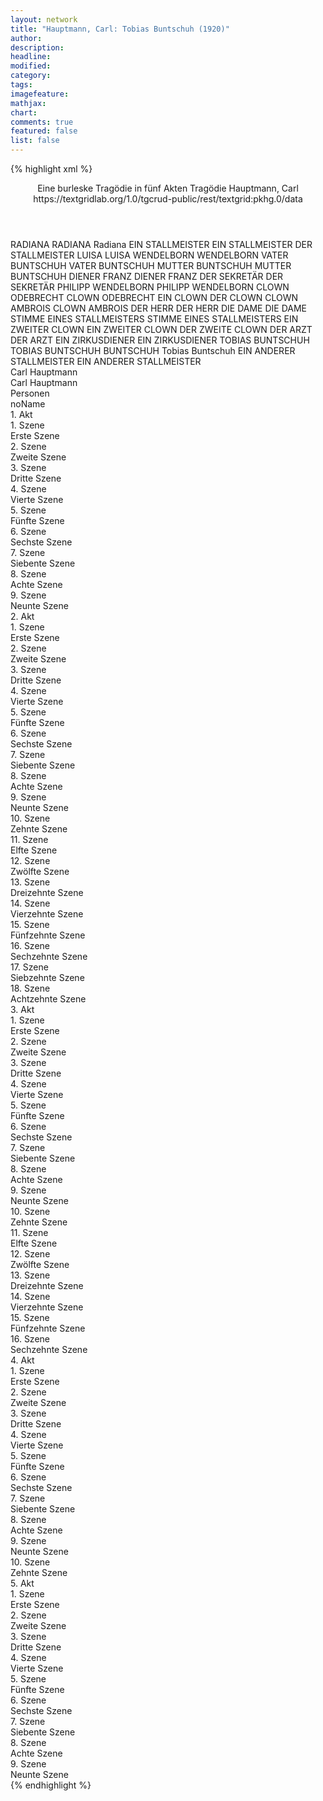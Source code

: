 ```yaml
---
layout: network
title: "Hauptmann, Carl: Tobias Buntschuh (1920)"
author:
description:
headline:
modified:
category:
tags:
imagefeature: 
mathjax: 
chart: 
comments: true
featured: false
list: false
---
```

{% highlight xml %}
<?xml-model href="https://raw.githubusercontent.com/DLiNa/project/master/rules/lina.rnc"?><?xml-model href="https://raw.githubusercontent.com/DLiNa/project/master/rules/lina.sch"?>
<play xmlns="http://lina.digital">
  <header>
    <title>Tobias Buntschuh</title>
    <subtitle>Eine burleske Tragödie in fünf Akten</subtitle>
    <genretitle>Tragödie</genretitle>
    <author>Hauptmann, Carl</author>
    <date when="1920" type="print"/>
    <source>https://textgridlab.org/1.0/tgcrud-public/rest/textgrid:pkhg.0/data</source>
  </header>
  <personae>
    <character>
      <name>RADIANA</name>
      <alias xml:id="radiana">
        <name>RADIANA</name>
      </alias>
      <alias xml:id="radianas">
        <name>Radiana</name>
      </alias>
    </character>
    <character>
      <name>EIN STALLMEISTER</name>
      <alias xml:id="ein_stallmeister">
        <name>EIN STALLMEISTER</name>
      </alias>
      <alias xml:id="der_stallmeister">
        <name>DER STALLMEISTER</name>
      </alias>
    </character>
    <character>
      <name>LUISA</name>
      <alias xml:id="luisa">
        <name>LUISA</name>
      </alias>
    </character>
    <character>
      <name>WENDELBORN</name>
      <alias xml:id="wendelborn">
        <name>WENDELBORN</name>
      </alias>
    </character>
    <character>
      <name>VATER BUNTSCHUH</name>
      <alias xml:id="vater_buntschuh">
        <name>VATER BUNTSCHUH</name>
      </alias>
    </character>
    <character>
      <name>MUTTER BUNTSCHUH</name>
      <alias xml:id="mutter_buntschuh">
        <name>MUTTER BUNTSCHUH</name>
      </alias>
    </character>
    <character>
      <name>DIENER FRANZ</name>
      <alias xml:id="diener_franz">
        <name>DIENER FRANZ</name>
      </alias>
    </character>
    <character>
      <name>DER SEKRETÄR</name>
      <alias xml:id="der_sekretär">
        <name>DER SEKRETÄR</name>
      </alias>
    </character>
    <character>
      <name>PHILIPP WENDELBORN</name>
      <alias xml:id="philipp_wendelborn">
        <name>PHILIPP WENDELBORN</name>
      </alias>
    </character>
    <character>
      <name>CLOWN ODEBRECHT</name>
      <alias xml:id="clown_odebrecht">
        <name>CLOWN ODEBRECHT</name>
      </alias>
      <alias xml:id="ein_clown">
        <name>EIN CLOWN</name>
      </alias>
      <alias xml:id="der_clown">
        <name>DER CLOWN</name>
      </alias>
    </character>
    <character>
      <name>CLOWN AMBROIS</name>
      <alias xml:id="clown_ambrois">
        <name>CLOWN AMBROIS</name>
      </alias>
    </character>
    <character>
      <name>DER HERR</name>
      <alias xml:id="der_herr">
        <name>DER HERR</name>
      </alias>
    </character>
    <character>
      <name>DIE DAME</name>
      <alias xml:id="die_dame">
        <name>DIE DAME</name>
      </alias>
    </character>
    <character>
      <name>STIMME EINES STALLMEISTERS</name>
      <alias xml:id="stimme_eines_stallmeisters">
        <name>STIMME EINES STALLMEISTERS</name>
      </alias>
    </character>
    <character>
      <name>EIN ZWEITER CLOWN</name>
      <alias xml:id="ein_zweiter_clown">
        <name>EIN ZWEITER CLOWN</name>
      </alias>
      <alias xml:id="der_zweite_clown">
        <name>DER ZWEITE CLOWN</name>
      </alias>
    </character>
    <character>
      <name>DER ARZT</name>
      <alias xml:id="der_arzt">
        <name>DER ARZT</name>
      </alias>
    </character>
    <character>
      <name>EIN ZIRKUSDIENER</name>
      <alias xml:id="ein_zirkusdiener">
        <name>EIN ZIRKUSDIENER</name>
      </alias>
    </character>
    <character>
      <name>TOBIAS BUNTSCHUH</name>
      <alias xml:id="tobias_buntschuh">
        <name>TOBIAS BUNTSCHUH</name>
      </alias>
      <alias xml:id="buntschuh">
        <name>BUNTSCHUH</name>
      </alias>
      <alias xml:id="buntschuhs">
        <name>Tobias Buntschuh</name>
      </alias>
    </character>
    <character>
      <name>EIN ANDERER STALLMEISTER</name>
      <alias xml:id="ein_anderer_stallmeister">
        <name>EIN ANDERER STALLMEISTER</name>
      </alias>
    </character>
  </personae>
  <text>
    <div>
      <head>Carl Hauptmann</head>
    </div>
    <div>
      <head>Carl Hauptmann</head>
    </div>
    <div>
      <head>Personen</head>
      <div>
        <head>noName</head>
      </div>
    </div>
    <div>
      <head>1. Akt</head>
      <div>
        <head>1. Szene</head>
        <div>
          <head>Erste Szene</head>
          <sp who="#ein_clown">
            <amount n="1" unit="speech_acts"/>
            <amount n="64" unit="words"/>
            <amount n="390" unit="chars"/>
          </sp>
          <sp who="#radiana">
            <amount n="3" unit="speech_acts"/>
            <amount n="31" unit="words"/>
            <amount n="2" unit="lines"/>
            <amount n="196" unit="chars"/>
          </sp>
          <sp who="#der_clown">
            <amount n="2" unit="speech_acts"/>
            <amount n="76" unit="words"/>
            <amount n="1" unit="lines"/>
            <amount n="500" unit="chars"/>
          </sp>
        </div>
      </div>
      <div>
        <head>2. Szene</head>
        <div>
          <head>Zweite Szene</head>
          <sp who="#ein_stallmeister">
            <amount n="1" unit="speech_acts"/>
            <amount n="38" unit="words"/>
            <amount n="242" unit="chars"/>
          </sp>
          <sp who="#der_clown">
            <amount n="1" unit="speech_acts"/>
            <amount n="4" unit="words"/>
            <amount n="1" unit="lines"/>
            <amount n="31" unit="chars"/>
          </sp>
          <sp who="#der_stallmeister">
            <amount n="1" unit="speech_acts"/>
            <amount n="22" unit="words"/>
            <amount n="144" unit="chars"/>
          </sp>
        </div>
      </div>
      <div>
        <head>3. Szene</head>
        <div>
          <head>Dritte Szene</head>
          <sp who="#luisa">
            <amount n="3" unit="speech_acts"/>
            <amount n="52" unit="words"/>
            <amount n="1" unit="lines"/>
            <amount n="368" unit="chars"/>
          </sp>
          <sp who="#radiana">
            <amount n="2" unit="speech_acts"/>
            <amount n="31" unit="words"/>
            <amount n="1" unit="lines"/>
            <amount n="190" unit="chars"/>
          </sp>
        </div>
      </div>
      <div>
        <head>4. Szene</head>
        <div>
          <head>Vierte Szene</head>
          <sp who="#luisa">
            <amount n="1" unit="speech_acts"/>
            <amount n="84" unit="words"/>
            <amount n="523" unit="chars"/>
          </sp>
        </div>
      </div>
      <div>
        <head>5. Szene</head>
        <div>
          <head>Fünfte Szene</head>
          <sp who="#luisa">
            <amount n="3" unit="speech_acts"/>
            <amount n="10" unit="words"/>
            <amount n="2" unit="lines"/>
            <amount n="75" unit="chars"/>
          </sp>
          <sp who="#radiana">
            <amount n="3" unit="speech_acts"/>
            <amount n="13" unit="words"/>
            <amount n="1" unit="lines"/>
            <amount n="77" unit="chars"/>
          </sp>
          <sp who="#der_clown">
            <amount n="2" unit="speech_acts"/>
            <amount n="5" unit="words"/>
            <amount n="1" unit="lines"/>
            <amount n="41" unit="chars"/>
          </sp>
        </div>
      </div>
      <div>
        <head>6. Szene</head>
        <div>
          <head>Sechste Szene</head>
          <sp who="#der_clown">
            <amount n="9" unit="speech_acts"/>
            <amount n="310" unit="words"/>
            <amount n="5" unit="lines"/>
            <amount n="1926" unit="chars"/>
          </sp>
          <sp who="#luisa">
            <amount n="8" unit="speech_acts"/>
            <amount n="879" unit="words"/>
            <amount n="4" unit="lines"/>
            <amount n="5363" unit="chars"/>
          </sp>
        </div>
      </div>
      <div>
        <head>7. Szene</head>
        <div>
          <head>Siebente Szene</head>
          <sp who="#luisa">
            <amount n="13" unit="speech_acts"/>
            <amount n="273" unit="words"/>
            <amount n="6" unit="lines"/>
            <amount n="1697" unit="chars"/>
          </sp>
          <sp who="#wendelborn">
            <amount n="14" unit="speech_acts"/>
            <amount n="820" unit="words"/>
            <amount n="5" unit="lines"/>
            <amount n="5137" unit="chars"/>
          </sp>
          <sp who="#der_clown">
            <amount n="8" unit="speech_acts"/>
            <amount n="286" unit="words"/>
            <amount n="1" unit="lines"/>
            <amount n="1958" unit="chars"/>
          </sp>
        </div>
      </div>
      <div>
        <head>8. Szene</head>
        <div>
          <head>Achte Szene</head>
          <sp who="#der_clown">
            <amount n="6" unit="speech_acts"/>
            <amount n="84" unit="words"/>
            <amount n="4" unit="lines"/>
            <amount n="504" unit="chars"/>
          </sp>
          <sp who="#luisa">
            <amount n="6" unit="speech_acts"/>
            <amount n="113" unit="words"/>
            <amount n="4" unit="lines"/>
            <amount n="733" unit="chars"/>
          </sp>
        </div>
      </div>
      <div>
        <head>9. Szene</head>
        <div>
          <head>Neunte Szene</head>
          <sp who="#luisa">
            <amount n="6" unit="speech_acts"/>
            <amount n="159" unit="words"/>
            <amount n="2" unit="lines"/>
            <amount n="974" unit="chars"/>
          </sp>
          <sp who="#radiana">
            <amount n="5" unit="speech_acts"/>
            <amount n="84" unit="words"/>
            <amount n="2" unit="lines"/>
            <amount n="503" unit="chars"/>
          </sp>
        </div>
      </div>
    </div>
    <div>
      <head>2. Akt</head>
      <div>
        <head>1. Szene</head>
        <div>
          <head>Erste Szene</head>
          <sp who="#vater_buntschuh">
            <amount n="1" unit="speech_acts"/>
            <amount n="109" unit="words"/>
            <amount n="629" unit="chars"/>
          </sp>
        </div>
      </div>
      <div>
        <head>2. Szene</head>
        <div>
          <head>Zweite Szene</head>
          <sp who="#mutter_buntschuh">
            <amount n="1" unit="speech_acts"/>
            <amount n="37" unit="words"/>
            <amount n="215" unit="chars"/>
          </sp>
        </div>
      </div>
      <div>
        <head>3. Szene</head>
        <div>
          <head>Dritte Szene</head>
          <sp who="#diener_franz">
            <amount n="4" unit="speech_acts"/>
            <amount n="60" unit="words"/>
            <amount n="2" unit="lines"/>
            <amount n="326" unit="chars"/>
          </sp>
          <sp who="#mutter_buntschuh">
            <amount n="3" unit="speech_acts"/>
            <amount n="73" unit="words"/>
            <amount n="2" unit="lines"/>
            <amount n="404" unit="chars"/>
          </sp>
          <sp who="#vater_buntschuh">
            <amount n="1" unit="speech_acts"/>
            <amount n="90" unit="words"/>
            <amount n="542" unit="chars"/>
          </sp>
        </div>
      </div>
      <div>
        <head>4. Szene</head>
        <div>
          <head>Vierte Szene</head>
          <sp who="#diener_franz">
            <amount n="1" unit="speech_acts"/>
            <amount n="35" unit="words"/>
            <amount n="214" unit="chars"/>
          </sp>
        </div>
      </div>
      <div>
        <head>5. Szene</head>
        <div>
          <head>Fünfte Szene</head>
          <sp who="#der_sekretär">
            <amount n="1" unit="speech_acts"/>
            <amount n="26" unit="words"/>
            <amount n="140" unit="chars"/>
          </sp>
        </div>
      </div>
      <div>
        <head>6. Szene</head>
        <div>
          <head>Sechste Szene</head>
          <sp who="#philipp_wendelborn">
            <amount n="1" unit="speech_acts"/>
            <amount n="21" unit="words"/>
            <amount n="138" unit="chars"/>
          </sp>
          <sp who="#diener_franz">
            <amount n="1" unit="speech_acts"/>
            <amount n="8" unit="words"/>
            <amount n="1" unit="lines"/>
            <amount n="54" unit="chars"/>
          </sp>
          <sp who="#wendelborn">
            <amount n="1" unit="speech_acts"/>
            <amount n="166" unit="words"/>
            <amount n="1071" unit="chars"/>
          </sp>
          <sp who="#der_sekretär">
            <amount n="1" unit="speech_acts"/>
            <amount n="11" unit="words"/>
            <amount n="1" unit="lines"/>
            <amount n="71" unit="chars"/>
          </sp>
        </div>
      </div>
      <div>
        <head>7. Szene</head>
        <div>
          <head>Siebente Szene</head>
          <sp who="#wendelborn">
            <amount n="1" unit="speech_acts"/>
            <amount n="105" unit="words"/>
            <amount n="680" unit="chars"/>
          </sp>
        </div>
      </div>
      <div>
        <head>8. Szene</head>
        <div>
          <head>Achte Szene</head>
          <sp who="#der_sekretär">
            <amount n="3" unit="speech_acts"/>
            <amount n="55" unit="words"/>
            <amount n="1" unit="lines"/>
            <amount n="360" unit="chars"/>
          </sp>
          <sp who="#diener_franz">
            <amount n="2" unit="speech_acts"/>
            <amount n="41" unit="words"/>
            <amount n="1" unit="lines"/>
            <amount n="294" unit="chars"/>
          </sp>
        </div>
      </div>
      <div>
        <head>9. Szene</head>
        <div>
          <head>Neunte Szene</head>
        </div>
      </div>
      <div>
        <head>10. Szene</head>
        <div>
          <head>Zehnte Szene</head>
          <sp who="#buntschuhs">
            <amount n="1" unit="speech_acts"/>
            <amount n="58" unit="words"/>
            <amount n="1" unit="lines"/>
            <amount n="346" unit="chars"/>
          </sp>
        </div>
      </div>
      <div>
        <head>11. Szene</head>
        <div>
          <head>Elfte Szene</head>
          <sp who="#wendelborn">
            <amount n="14" unit="speech_acts"/>
            <amount n="559" unit="words"/>
            <amount n="4" unit="lines"/>
            <amount n="3390" unit="chars"/>
          </sp>
          <sp who="#buntschuh">
            <amount n="13" unit="speech_acts"/>
            <amount n="362" unit="words"/>
            <amount n="7" unit="lines"/>
            <amount n="2316" unit="chars"/>
          </sp>
        </div>
      </div>
      <div>
        <head>12. Szene</head>
        <div>
          <head>Zwölfte Szene</head>
          <sp who="#vater_buntschuh">
            <amount n="1" unit="speech_acts"/>
            <amount n="59" unit="words"/>
            <amount n="350" unit="chars"/>
          </sp>
          <sp who="#wendelborn">
            <amount n="1" unit="speech_acts"/>
            <amount n="16" unit="words"/>
            <amount n="108" unit="chars"/>
          </sp>
          <sp who="#buntschuh">
            <amount n="1" unit="speech_acts"/>
            <amount n="42" unit="words"/>
            <amount n="327" unit="chars"/>
          </sp>
        </div>
      </div>
      <div>
        <head>13. Szene</head>
        <div>
          <head>Dreizehnte Szene</head>
          <sp who="#diener_franz">
            <amount n="3" unit="speech_acts"/>
            <amount n="8" unit="words"/>
            <amount n="1" unit="lines"/>
            <amount n="62" unit="chars"/>
          </sp>
          <sp who="#buntschuh">
            <amount n="2" unit="speech_acts"/>
            <amount n="28" unit="words"/>
            <amount n="1" unit="lines"/>
            <amount n="202" unit="chars"/>
          </sp>
          <sp who="#vater_buntschuh">
            <amount n="1" unit="speech_acts"/>
            <amount n="37" unit="words"/>
            <amount n="260" unit="chars"/>
          </sp>
        </div>
      </div>
      <div>
        <head>14. Szene</head>
        <div>
          <head>Vierzehnte Szene</head>
          <sp who="#wendelborn">
            <amount n="6" unit="speech_acts"/>
            <amount n="220" unit="words"/>
            <amount n="2" unit="lines"/>
            <amount n="1442" unit="chars"/>
          </sp>
          <sp who="#buntschuh">
            <amount n="6" unit="speech_acts"/>
            <amount n="124" unit="words"/>
            <amount n="4" unit="lines"/>
            <amount n="743" unit="chars"/>
          </sp>
        </div>
      </div>
      <div>
        <head>15. Szene</head>
        <div>
          <head>Fünfzehnte Szene</head>
          <sp who="#wendelborn">
            <amount n="1" unit="speech_acts"/>
            <amount n="8" unit="words"/>
            <amount n="1" unit="lines"/>
            <amount n="59" unit="chars"/>
          </sp>
          <sp who="#buntschuh">
            <amount n="1" unit="speech_acts"/>
            <amount n="16" unit="words"/>
            <amount n="1" unit="lines"/>
            <amount n="97" unit="chars"/>
          </sp>
        </div>
      </div>
      <div>
        <head>16. Szene</head>
        <div>
          <head>Sechzehnte Szene</head>
          <sp who="#wendelborn">
            <amount n="1" unit="speech_acts"/>
            <amount n="46" unit="words"/>
            <amount n="295" unit="chars"/>
          </sp>
        </div>
      </div>
      <div>
        <head>17. Szene</head>
        <div>
          <head>Siebzehnte Szene</head>
          <sp who="#wendelborn">
            <amount n="12" unit="speech_acts"/>
            <amount n="312" unit="words"/>
            <amount n="4" unit="lines"/>
            <amount n="1860" unit="chars"/>
          </sp>
          <sp who="#radiana">
            <amount n="13" unit="speech_acts"/>
            <amount n="509" unit="words"/>
            <amount n="3" unit="lines"/>
            <amount n="3079" unit="chars"/>
          </sp>
          <sp who="#buntschuh">
            <amount n="3" unit="speech_acts"/>
            <amount n="17" unit="words"/>
            <amount n="2" unit="lines"/>
            <amount n="113" unit="chars"/>
          </sp>
          <sp who="#radianas">
            <amount n="1" unit="speech_acts"/>
            <amount n="7" unit="words"/>
            <amount n="1" unit="lines"/>
            <amount n="41" unit="chars"/>
          </sp>
        </div>
      </div>
      <div>
        <head>18. Szene</head>
        <div>
          <head>Achtzehnte Szene</head>
          <sp who="#buntschuh">
            <amount n="1" unit="speech_acts"/>
            <amount n="53" unit="words"/>
            <amount n="296" unit="chars"/>
          </sp>
        </div>
      </div>
    </div>
    <div>
      <head>3. Akt</head>
      <div>
        <head>1. Szene</head>
        <div>
          <head>Erste Szene</head>
        </div>
      </div>
      <div>
        <head>2. Szene</head>
        <div>
          <head>Zweite Szene</head>
        </div>
      </div>
      <div>
        <head>3. Szene</head>
        <div>
          <head>Dritte Szene</head>
          <sp who="#clown_odebrecht">
            <amount n="4" unit="speech_acts"/>
            <amount n="69" unit="words"/>
            <amount n="3" unit="lines"/>
            <amount n="460" unit="chars"/>
          </sp>
          <sp who="#clown_ambrois">
            <amount n="4" unit="speech_acts"/>
            <amount n="86" unit="words"/>
            <amount n="1" unit="lines"/>
            <amount n="535" unit="chars"/>
          </sp>
        </div>
      </div>
      <div>
        <head>4. Szene</head>
        <div>
          <head>Vierte Szene</head>
        </div>
      </div>
      <div>
        <head>5. Szene</head>
        <div>
          <head>Fünfte Szene</head>
          <sp who="#wendelborn">
            <amount n="9" unit="speech_acts"/>
            <amount n="117" unit="words"/>
            <amount n="7" unit="lines"/>
            <amount n="737" unit="chars"/>
          </sp>
          <sp who="#der_stallmeister">
            <amount n="8" unit="speech_acts"/>
            <amount n="322" unit="words"/>
            <amount n="4" unit="lines"/>
            <amount n="2094" unit="chars"/>
          </sp>
        </div>
      </div>
      <div>
        <head>6. Szene</head>
        <div>
          <head>Sechste Szene</head>
        </div>
      </div>
      <div>
        <head>7. Szene</head>
        <div>
          <head>Siebente Szene</head>
          <sp who="#luisa">
            <amount n="1" unit="speech_acts"/>
            <amount n="46" unit="words"/>
            <amount n="292" unit="chars"/>
          </sp>
        </div>
      </div>
      <div>
        <head>8. Szene</head>
        <div>
          <head>Achte Szene</head>
          <sp who="#clown_ambrois">
            <amount n="8" unit="speech_acts"/>
            <amount n="79" unit="words"/>
            <amount n="6" unit="lines"/>
            <amount n="539" unit="chars"/>
          </sp>
          <sp who="#clown_odebrecht">
            <amount n="7" unit="speech_acts"/>
            <amount n="119" unit="words"/>
            <amount n="4" unit="lines"/>
            <amount n="759" unit="chars"/>
          </sp>
          <sp who="#clown_odebrecht #clown_ambrois">
            <amount n="1" unit="speech_acts"/>
            <amount n="2" unit="words"/>
            <amount n="1" unit="lines"/>
            <amount n="33" unit="chars"/>
          </sp>
        </div>
      </div>
      <div>
        <head>9. Szene</head>
        <div>
          <head>Neunte Szene</head>
          <sp who="#der_herr">
            <amount n="3" unit="speech_acts"/>
            <amount n="96" unit="words"/>
            <amount n="578" unit="chars"/>
          </sp>
          <sp who="#der_stallmeister">
            <amount n="1" unit="speech_acts"/>
            <amount n="13" unit="words"/>
            <amount n="1" unit="lines"/>
            <amount n="82" unit="chars"/>
          </sp>
          <sp who="#die_dame">
            <amount n="1" unit="speech_acts"/>
            <amount n="12" unit="words"/>
            <amount n="1" unit="lines"/>
            <amount n="86" unit="chars"/>
          </sp>
        </div>
      </div>
      <div>
        <head>10. Szene</head>
        <div>
          <head>Zehnte Szene</head>
          <sp who="#stimme_eines_stallmeisters">
            <amount n="1" unit="speech_acts"/>
            <amount n="89" unit="words"/>
            <amount n="565" unit="chars"/>
          </sp>
        </div>
      </div>
      <div>
        <head>11. Szene</head>
        <div>
          <head>Elfte Szene</head>
          <sp who="#clown_odebrecht">
            <amount n="8" unit="speech_acts"/>
            <amount n="219" unit="words"/>
            <amount n="4" unit="lines"/>
            <amount n="1452" unit="chars"/>
          </sp>
          <sp who="#ein_zweiter_clown">
            <amount n="1" unit="speech_acts"/>
            <amount n="6" unit="words"/>
            <amount n="1" unit="lines"/>
            <amount n="38" unit="chars"/>
          </sp>
          <sp who="#der_zweite_clown">
            <amount n="7" unit="speech_acts"/>
            <amount n="144" unit="words"/>
            <amount n="5" unit="lines"/>
            <amount n="970" unit="chars"/>
          </sp>
        </div>
      </div>
      <div>
        <head>12. Szene</head>
        <div>
          <head>Zwölfte Szene</head>
          <sp who="#clown_ambrois">
            <amount n="4" unit="speech_acts"/>
            <amount n="73" unit="words"/>
            <amount n="2" unit="lines"/>
            <amount n="478" unit="chars"/>
          </sp>
          <sp who="#clown_odebrecht">
            <amount n="2" unit="speech_acts"/>
            <amount n="31" unit="words"/>
            <amount n="1" unit="lines"/>
            <amount n="216" unit="chars"/>
          </sp>
        </div>
      </div>
      <div>
        <head>13. Szene</head>
        <div>
          <head>Dreizehnte Szene</head>
          <sp who="#der_arzt">
            <amount n="1" unit="speech_acts"/>
            <amount n="20" unit="words"/>
            <amount n="112" unit="chars"/>
          </sp>
          <sp who="#luisa">
            <amount n="2" unit="speech_acts"/>
            <amount n="77" unit="words"/>
            <amount n="1" unit="lines"/>
            <amount n="470" unit="chars"/>
          </sp>
          <sp who="#clown_odebrecht">
            <amount n="2" unit="speech_acts"/>
            <amount n="10" unit="words"/>
            <amount n="2" unit="lines"/>
            <amount n="73" unit="chars"/>
          </sp>
        </div>
      </div>
      <div>
        <head>14. Szene</head>
        <div>
          <head>Vierzehnte Szene</head>
          <sp who="#clown_odebrecht">
            <amount n="3" unit="speech_acts"/>
            <amount n="27" unit="words"/>
            <amount n="1" unit="lines"/>
            <amount n="168" unit="chars"/>
          </sp>
          <sp who="#luisa">
            <amount n="6" unit="speech_acts"/>
            <amount n="159" unit="words"/>
            <amount n="2" unit="lines"/>
            <amount n="980" unit="chars"/>
          </sp>
          <sp who="#clown_ambrois">
            <amount n="1" unit="speech_acts"/>
            <amount n="30" unit="words"/>
            <amount n="220" unit="chars"/>
          </sp>
          <sp who="#radiana">
            <amount n="2" unit="speech_acts"/>
            <amount n="55" unit="words"/>
            <amount n="1" unit="lines"/>
            <amount n="330" unit="chars"/>
          </sp>
        </div>
      </div>
      <div>
        <head>15. Szene</head>
        <div>
          <head>Fünfzehnte Szene</head>
          <sp who="#wendelborn">
            <amount n="3" unit="speech_acts"/>
            <amount n="112" unit="words"/>
            <amount n="678" unit="chars"/>
          </sp>
          <sp who="#clown_odebrecht">
            <amount n="2" unit="speech_acts"/>
            <amount n="50" unit="words"/>
            <amount n="288" unit="chars"/>
          </sp>
          <sp who="#ein_zirkusdiener">
            <amount n="1" unit="speech_acts"/>
            <amount n="13" unit="words"/>
            <amount n="1" unit="lines"/>
            <amount n="85" unit="chars"/>
          </sp>
          <sp who="#der_stallmeister">
            <amount n="1" unit="speech_acts"/>
            <amount n="57" unit="words"/>
            <amount n="349" unit="chars"/>
          </sp>
        </div>
      </div>
      <div>
        <head>16. Szene</head>
        <div>
          <head>Sechzehnte Szene</head>
          <sp who="#tobias_buntschuh">
            <amount n="1" unit="speech_acts"/>
            <amount n="49" unit="words"/>
            <amount n="330" unit="chars"/>
          </sp>
          <sp who="#der_stallmeister">
            <amount n="1" unit="speech_acts"/>
            <amount n="5" unit="words"/>
            <amount n="1" unit="lines"/>
            <amount n="49" unit="chars"/>
          </sp>
          <sp who="#buntschuh">
            <amount n="6" unit="speech_acts"/>
            <amount n="158" unit="words"/>
            <amount n="19" unit="lines"/>
            <amount n="968" unit="chars"/>
          </sp>
          <sp who="#ein_anderer_stallmeister">
            <amount n="4" unit="speech_acts"/>
            <amount n="61" unit="words"/>
            <amount n="3" unit="lines"/>
            <amount n="406" unit="chars"/>
          </sp>
          <sp who="#clown_odebrecht">
            <amount n="2" unit="speech_acts"/>
            <amount n="39" unit="words"/>
            <amount n="266" unit="chars"/>
          </sp>
        </div>
      </div>
    </div>
    <div>
      <head>4. Akt</head>
      <div>
        <head>1. Szene</head>
        <div>
          <head>Erste Szene</head>
          <sp who="#mutter_buntschuh">
            <amount n="5" unit="speech_acts"/>
            <amount n="246" unit="words"/>
            <amount n="1" unit="lines"/>
            <amount n="1460" unit="chars"/>
          </sp>
          <sp who="#vater_buntschuh">
            <amount n="4" unit="speech_acts"/>
            <amount n="83" unit="words"/>
            <amount n="522" unit="chars"/>
          </sp>
        </div>
      </div>
      <div>
        <head>2. Szene</head>
        <div>
          <head>Zweite Szene</head>
          <sp who="#diener_franz">
            <amount n="2" unit="speech_acts"/>
            <amount n="69" unit="words"/>
            <amount n="419" unit="chars"/>
          </sp>
          <sp who="#mutter_buntschuh">
            <amount n="3" unit="speech_acts"/>
            <amount n="79" unit="words"/>
            <amount n="1" unit="lines"/>
            <amount n="452" unit="chars"/>
          </sp>
          <sp who="#vater_buntschuh">
            <amount n="1" unit="speech_acts"/>
            <amount n="46" unit="words"/>
            <amount n="329" unit="chars"/>
          </sp>
        </div>
      </div>
      <div>
        <head>3. Szene</head>
        <div>
          <head>Dritte Szene</head>
          <sp who="#mutter_buntschuh">
            <amount n="1" unit="speech_acts"/>
            <amount n="48" unit="words"/>
            <amount n="317" unit="chars"/>
          </sp>
        </div>
      </div>
      <div>
        <head>4. Szene</head>
        <div>
          <head>Vierte Szene</head>
          <sp who="#diener_franz">
            <amount n="1" unit="speech_acts"/>
            <amount n="77" unit="words"/>
            <amount n="455" unit="chars"/>
          </sp>
        </div>
      </div>
      <div>
        <head>5. Szene</head>
        <div>
          <head>Fünfte Szene</head>
          <sp who="#diener_franz">
            <amount n="1" unit="speech_acts"/>
            <amount n="31" unit="words"/>
            <amount n="208" unit="chars"/>
          </sp>
        </div>
      </div>
      <div>
        <head>6. Szene</head>
        <div>
          <head>Sechste Szene</head>
          <sp who="#diener_franz">
            <amount n="3" unit="speech_acts"/>
            <amount n="35" unit="words"/>
            <amount n="2" unit="lines"/>
            <amount n="218" unit="chars"/>
          </sp>
          <sp who="#mutter_buntschuh">
            <amount n="10" unit="speech_acts"/>
            <amount n="159" unit="words"/>
            <amount n="6" unit="lines"/>
            <amount n="971" unit="chars"/>
          </sp>
          <sp who="#buntschuh">
            <amount n="10" unit="speech_acts"/>
            <amount n="304" unit="words"/>
            <amount n="2" unit="lines"/>
            <amount n="1995" unit="chars"/>
          </sp>
        </div>
      </div>
      <div>
        <head>7. Szene</head>
        <div>
          <head>Siebente Szene</head>
          <sp who="#buntschuh">
            <amount n="9" unit="speech_acts"/>
            <amount n="331" unit="words"/>
            <amount n="2" unit="lines"/>
            <amount n="1997" unit="chars"/>
          </sp>
          <sp who="#mutter_buntschuh">
            <amount n="8" unit="speech_acts"/>
            <amount n="178" unit="words"/>
            <amount n="4" unit="lines"/>
            <amount n="1092" unit="chars"/>
          </sp>
        </div>
      </div>
      <div>
        <head>8. Szene</head>
        <div>
          <head>Achte Szene</head>
          <sp who="#buntschuh">
            <amount n="9" unit="speech_acts"/>
            <amount n="268" unit="words"/>
            <amount n="4" unit="lines"/>
            <amount n="1641" unit="chars"/>
          </sp>
          <sp who="#wendelborn">
            <amount n="6" unit="speech_acts"/>
            <amount n="284" unit="words"/>
            <amount n="1" unit="lines"/>
            <amount n="1727" unit="chars"/>
          </sp>
          <sp who="#mutter_buntschuh">
            <amount n="6" unit="speech_acts"/>
            <amount n="173" unit="words"/>
            <amount n="3" unit="lines"/>
            <amount n="1039" unit="chars"/>
          </sp>
        </div>
      </div>
      <div>
        <head>9. Szene</head>
        <div>
          <head>Neunte Szene</head>
          <sp who="#wendelborn">
            <amount n="11" unit="speech_acts"/>
            <amount n="781" unit="words"/>
            <amount n="3" unit="lines"/>
            <amount n="4796" unit="chars"/>
          </sp>
          <sp who="#buntschuh">
            <amount n="10" unit="speech_acts"/>
            <amount n="248" unit="words"/>
            <amount n="3" unit="lines"/>
            <amount n="1462" unit="chars"/>
          </sp>
        </div>
      </div>
      <div>
        <head>10. Szene</head>
        <div>
          <head>Zehnte Szene</head>
          <sp who="#mutter_buntschuh">
            <amount n="2" unit="speech_acts"/>
            <amount n="12" unit="words"/>
            <amount n="2" unit="lines"/>
            <amount n="84" unit="chars"/>
          </sp>
          <sp who="#wendelborn">
            <amount n="1" unit="speech_acts"/>
            <amount n="25" unit="words"/>
            <amount n="170" unit="chars"/>
          </sp>
        </div>
      </div>
    </div>
    <div>
      <head>5. Akt</head>
      <div>
        <head>1. Szene</head>
        <div>
          <head>Erste Szene</head>
          <sp who="#mutter_buntschuh">
            <amount n="16" unit="speech_acts"/>
            <amount n="529" unit="words"/>
            <amount n="4" unit="lines"/>
            <amount n="3147" unit="chars"/>
          </sp>
          <sp who="#radiana">
            <amount n="14" unit="speech_acts"/>
            <amount n="615" unit="words"/>
            <amount n="3" unit="lines"/>
            <amount n="3728" unit="chars"/>
          </sp>
        </div>
      </div>
      <div>
        <head>2. Szene</head>
        <div>
          <head>Zweite Szene</head>
          <sp who="#diener_franz">
            <amount n="2" unit="speech_acts"/>
            <amount n="13" unit="words"/>
            <amount n="2" unit="lines"/>
            <amount n="84" unit="chars"/>
          </sp>
          <sp who="#mutter_buntschuh">
            <amount n="1" unit="speech_acts"/>
            <amount n="10" unit="words"/>
            <amount n="1" unit="lines"/>
            <amount n="58" unit="chars"/>
          </sp>
        </div>
      </div>
      <div>
        <head>3. Szene</head>
        <div>
          <head>Dritte Szene</head>
          <sp who="#mutter_buntschuh">
            <amount n="1" unit="speech_acts"/>
            <amount n="11" unit="words"/>
            <amount n="1" unit="lines"/>
            <amount n="71" unit="chars"/>
          </sp>
        </div>
      </div>
      <div>
        <head>4. Szene</head>
        <div>
          <head>Vierte Szene</head>
          <sp who="#diener_franz">
            <amount n="3" unit="speech_acts"/>
            <amount n="45" unit="words"/>
            <amount n="2" unit="lines"/>
            <amount n="283" unit="chars"/>
          </sp>
          <sp who="#mutter_buntschuh">
            <amount n="3" unit="speech_acts"/>
            <amount n="82" unit="words"/>
            <amount n="484" unit="chars"/>
          </sp>
        </div>
      </div>
      <div>
        <head>5. Szene</head>
        <div>
          <head>Fünfte Szene</head>
          <sp who="#mutter_buntschuh">
            <amount n="6" unit="speech_acts"/>
            <amount n="202" unit="words"/>
            <amount n="2" unit="lines"/>
            <amount n="1203" unit="chars"/>
          </sp>
          <sp who="#radiana">
            <amount n="5" unit="speech_acts"/>
            <amount n="510" unit="words"/>
            <amount n="2948" unit="chars"/>
          </sp>
        </div>
      </div>
      <div>
        <head>6. Szene</head>
        <div>
          <head>Sechste Szene</head>
          <sp who="#buntschuh">
            <amount n="5" unit="speech_acts"/>
            <amount n="151" unit="words"/>
            <amount n="1" unit="lines"/>
            <amount n="941" unit="chars"/>
          </sp>
          <sp who="#radiana">
            <amount n="4" unit="speech_acts"/>
            <amount n="37" unit="words"/>
            <amount n="4" unit="lines"/>
            <amount n="249" unit="chars"/>
          </sp>
          <sp who="#mutter_buntschuh">
            <amount n="3" unit="speech_acts"/>
            <amount n="51" unit="words"/>
            <amount n="2" unit="lines"/>
            <amount n="318" unit="chars"/>
          </sp>
        </div>
      </div>
      <div>
        <head>7. Szene</head>
        <div>
          <head>Siebente Szene</head>
          <sp who="#radiana">
            <amount n="11" unit="speech_acts"/>
            <amount n="371" unit="words"/>
            <amount n="4" unit="lines"/>
            <amount n="2220" unit="chars"/>
          </sp>
          <sp who="#buntschuh">
            <amount n="10" unit="speech_acts"/>
            <amount n="210" unit="words"/>
            <amount n="7" unit="lines"/>
            <amount n="1370" unit="chars"/>
          </sp>
        </div>
      </div>
      <div>
        <head>8. Szene</head>
        <div>
          <head>Achte Szene</head>
          <sp who="#wendelborn">
            <amount n="2" unit="speech_acts"/>
            <amount n="179" unit="words"/>
            <amount n="1136" unit="chars"/>
          </sp>
          <sp who="#radiana">
            <amount n="1" unit="speech_acts"/>
            <amount n="12" unit="words"/>
            <amount n="1" unit="lines"/>
            <amount n="77" unit="chars"/>
          </sp>
        </div>
      </div>
      <div>
        <head>9. Szene</head>
        <div>
          <head>Neunte Szene</head>
          <sp who="#buntschuh">
            <amount n="6" unit="speech_acts"/>
            <amount n="110" unit="words"/>
            <amount n="4" unit="lines"/>
            <amount n="705" unit="chars"/>
          </sp>
          <sp who="#mutter_buntschuh">
            <amount n="1" unit="speech_acts"/>
            <amount n="41" unit="words"/>
            <amount n="250" unit="chars"/>
          </sp>
          <sp who="#wendelborn">
            <amount n="6" unit="speech_acts"/>
            <amount n="220" unit="words"/>
            <amount n="6" unit="lines"/>
            <amount n="1359" unit="chars"/>
          </sp>
        </div>
      </div>
    </div>
  </text>
</play>
{% endhighlight %}